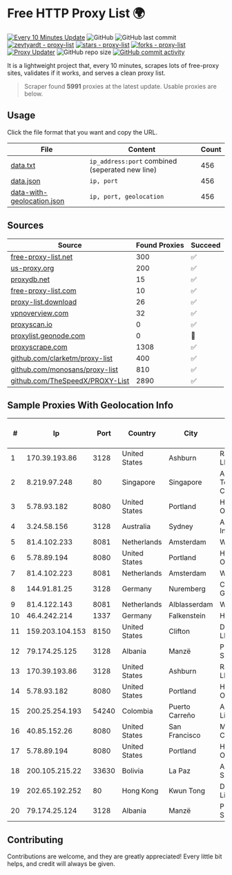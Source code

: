 
# Free HTTP Proxy List 🌍

[![Every 10 Minutes Update](https://github.com/mertguvencli/http-proxy-list/actions/workflows/main.yml/badge.svg?branch=main)](https://github.com/mertguvencli/http-proxy-list/actions/workflows/main.yml)
![GitHub](https://img.shields.io/github/license/mertguvencli/http-proxy-list)
![GitHub last commit](https://img.shields.io/github/last-commit/mertguvencli/http-proxy-list)
[![zevtyardt - proxy-list](https://img.shields.io/static/v1?label=zevtyardt&message=proxy-list&color=blue&logo=github)](https://github.com/zevtyardt/proxy-list "Go to GitHub repo")
[![stars - proxy-list](https://img.shields.io/github/stars/zevtyardt/proxy-list?style=social)](https://github.com/zevtyardt/proxy-list)
[![forks - proxy-list](https://img.shields.io/github/forks/zevtyardt/proxy-list?style=social)](https://github.com/zevtyardt/proxy-list)
[![Proxy Updater](https://github.com/zevtyardt/proxy-list/workflows/Proxy%20Updater/badge.svg)](https://github.com/zevtyardt/proxy-list/actions?query=workflow:"Proxy+Updater")
![GitHub repo size](https://img.shields.io/github/repo-size/zevtyardt/proxy-list)
[![GitHub commit activity](https://img.shields.io/github/commit-activity/m/zevtyardt/proxy-list?logo=commits)](https://github.com/zevtyardt/proxy-list/commits/main)

It is a lightweight project that, every 10 minutes, scrapes lots of free-proxy sites, validates if it works, and serves a clean proxy list.

> Scraper found **5991** proxies at the latest update. Usable proxies are below.

## Usage

Click the file format that you want and copy the URL.

|File|Content|Count|
|----|-------|-----|
|[data.txt](https://raw.githubusercontent.com/mertguvencli/http-proxy-list/main/proxy-list/data.txt)|`ip_address:port` combined (seperated new line)|456|
|[data.json](https://raw.githubusercontent.com/mertguvencli/http-proxy-list/main/proxy-list/data.json)|`ip, port`|456|
|[data-with-geolocation.json](https://raw.githubusercontent.com/mertguvencli/http-proxy-list/main/proxy-list/data-with-geolocation.json)|`ip, port, geolocation`|456|

## Sources

|Source|Found Proxies|Succeed|
|------|-------------|-------|
|[free-proxy-list.net](https://free-proxy-list.net)|300|✅|
|[us-proxy.org](https://www.us-proxy.org)|200|✅|
|[proxydb.net](http://proxydb.net)|15|✅|
|[free-proxy-list.com](https://free-proxy-list.com/?page=&port=&type%5B%5D=http&type%5B%5D=https&up_time=0&search=Search)|10|✅|
|[proxy-list.download](https://www.proxy-list.download/HTTP)|26|✅|
|[vpnoverview.com](https://vpnoverview.com/privacy/anonymous-browsing/free-proxy-servers)|32|✅|
|[proxyscan.io](https://www.proxyscan.io)|0|✅|
|[proxylist.geonode.com](https://proxylist.geonode.com/api/proxy-list?limit=300&page=1&sort_by=lastChecked&sort_type=desc&protocols=http,https)|0|🚫|
|[proxyscrape.com](https://api.proxyscrape.com/v2/?request=displayproxies&protocol=http&timeout=10000&country=all&ssl=all&anonymity=all)|1308|✅|
|[github.com/clarketm/proxy-list](https://raw.githubusercontent.com/clarketm/proxy-list/master/proxy-list-raw.txt)|400|✅|
|[github.com/monosans/proxy-list](https://raw.githubusercontent.com/monosans/proxy-list/main/proxies/http.txt)|810|✅|
|[github.com/TheSpeedX/PROXY-List](https://raw.githubusercontent.com/TheSpeedX/PROXY-List/master/http.txt)|2890|✅|


## Sample Proxies With Geolocation Info

|#|Ip|Port|Country|City|Internet Service Provider|
|-|--|----|-------|----|-------------------------|
|1|170.39.193.86|3128|United States|Ashburn|Rackdog, LLC|
|2|8.219.97.248|80|Singapore|Singapore|Alibaba (US) Technology Co., Ltd.|
|3|5.78.93.182|8080|United States|Portland|Hetzner Online GmbH|
|4|3.24.58.156|3128|Australia|Sydney|Amazon.com, Inc.|
|5|81.4.102.233|8081|Netherlands|Amsterdam|WeservIT|
|6|5.78.89.194|8080|United States|Portland|Hetzner Online GmbH|
|7|81.4.102.223|8081|Netherlands|Amsterdam|WeservIT|
|8|144.91.81.25|3128|Germany|Nuremberg|Contabo GmbH|
|9|81.4.122.143|8081|Netherlands|Alblasserdam|WeservIT|
|10|46.4.242.214|1337|Germany|Falkenstein|Hetzner|
|11|159.203.104.153|8150|United States|Clifton|DigitalOcean, LLC|
|12|79.174.25.125|3128|Albania|Manzë|PRIAM NET Sh.p.k.|
|13|170.39.193.86|3128|United States|Ashburn|Rackdog, LLC|
|14|5.78.93.182|8080|United States|Portland|Hetzner Online GmbH|
|15|200.25.254.193|54240|Colombia|Puerto Carreño|Andinet ON Line|
|16|40.85.152.26|8080|United States|San Francisco|Microsoft Corporation|
|17|5.78.89.194|8080|United States|Portland|Hetzner Online GmbH|
|18|200.105.215.22|33630|Bolivia|La Paz|AXS Bolivia S. A.|
|19|202.65.192.252|80|Hong Kong|Kwun Tong|Diyixian.com Limited|
|20|79.174.25.124|3128|Albania|Manzë|PRIAM NET Sh.p.k.|



## Contributing

Contributions are welcome, and they are greatly appreciated! Every
little bit helps, and credit will always be given.

